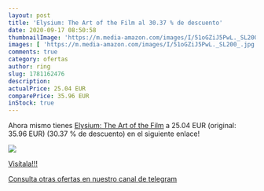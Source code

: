 ```yaml
---
layout: post
title: 'Elysium: The Art of the Film al 30.37 % de descuento'
date: 2020-09-17 08:50:58
thumbnailImage: 'https://m.media-amazon.com/images/I/51oGZiJ5PwL._SL200_.jpg'
images: [ 'https://m.media-amazon.com/images/I/51oGZiJ5PwL._SL200_.jpg' ]
comments: true
category: ofertas
author: ring
slug: 1781162476
description:
actualPrice: 25.04 EUR
comparePrice: 35.96 EUR
inStock: true
---
```


Ahora mismo tienes [Elysium: The Art of the Film](https://www.amazon.com/dp/1781162476/?tag=redken08-20) a 25.04 EUR (original: 35.96 EUR) (30.37 %  de descuento) en el siguiente enlace!

[![](https://m.media-amazon.com/images/I/51oGZiJ5PwL._SL200_.jpg)](https://www.amazon.com/dp/1781162476/?tag=redken08-20)

[Visítala!!!](https://www.amazon.com/dp/1781162476/?tag=redken08-20)

[Consulta otras ofertas en nuestro canal de telegram](https://t.me/s/ofertas25)
